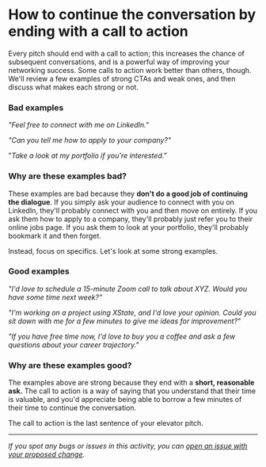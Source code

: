 # **How to continue the conversation by ending with a call to action**

Every pitch should end with a call to action; this increases the chance of subsequent conversations, and is a powerful way of improving your networking success. Some calls to action work better than others, though. We'll review a few examples of strong CTAs and weak ones, and then discuss what makes each strong or not.

### Bad examples

*"Feel free to connect with me on LinkedIn."*

*"Can you tell me how to apply to your company?"*

"*Take a look at my portfolio if you're interested."*

### Why are these examples bad?

These examples are bad because they **don't do a good job of continuing the dialogue**. If you simply ask your audience to connect with you on LinkedIn, they'll probably connect with you and then move on entirely. If you ask them how to apply to a company, they'll probably just refer you to their online jobs page. If you ask them to look at your portfolio, they'll probably bookmark it and then forget.

Instead, focus on specifics. Let's look at some strong examples.

### Good examples

*"I'd love to schedule a 15-minute Zoom call to talk about XYZ. Would you have some time next week?"*

*"I'm working on a project using XState, and I'd love your opinion. Could you sit down with me for a few minutes to give me ideas for improvement?"*

*"If you have free time now, I'd love to buy you a coffee and ask a few questions about your career trajectory."*

### Why are these examples good?

The examples above are strong because they end with a **short, reasonable ask.** The call to action is a way of saying that you understand that their time is valuable, and you'd appreciate being able to borrow a few minutes of their time to continue the conversation.

The call to action is the last sentence of your elevator pitch.



------

_If you spot any bugs or issues in this activity, you can [open an issue with your proposed change](https://github.com/microverseinc/curriculum-transversal-skills/blob/main/git-github/articles/open_issue.md)._
